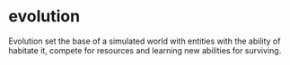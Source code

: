 # evolution
Evolution set the base of a simulated world with entities with the ability of habitate it, compete for resources and learning new abilities for surviving.

